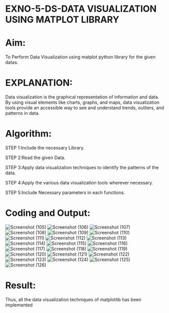 # EXNO-5-DS-DATA VISUALIZATION USING MATPLOT LIBRARY

# Aim:
  To Perform Data Visualization using matplot python library for the given datas.

# EXPLANATION:
Data visualization is the graphical representation of information and data. By using visual elements like charts, graphs, and maps, data visualization tools provide an accessible way to see and understand trends, outliers, and patterns in data.

# Algorithm:
STEP 1:Include the necessary Library.

STEP 2:Read the given Data.

STEP 3:Apply data visualization techniques to identify the patterns of the data.

STEP 4:Apply the various data visualization tools wherever necessary.

STEP 5:Include Necessary parameters in each functions.

# Coding and Output:
  ![Screenshot (105)](https://github.com/user-attachments/assets/163837b4-9516-4ead-aaf3-8ea1c9c9f653)
  ![Screenshot (106)](https://github.com/user-attachments/assets/d929b028-7fd3-46bf-8a07-9d11569872f0)
  ![Screenshot (107)](https://github.com/user-attachments/assets/43e8fc75-9cfa-4c50-89fd-0e0095b59c40)
  ![Screenshot (108)](https://github.com/user-attachments/assets/a1102b14-335d-4235-81ac-6fae38fcbf9d)
  ![Screenshot (109)](https://github.com/user-attachments/assets/03c70c1f-ec7a-4a23-91ae-b2dda96d96b5)
  ![Screenshot (110)](https://github.com/user-attachments/assets/ef40c53d-b1cb-4cc4-9956-a80f27caaf60)
  ![Screenshot (111)](https://github.com/user-attachments/assets/03408e2b-c994-461c-bf23-6b79f6dc8ae5)
  ![Screenshot (112)](https://github.com/user-attachments/assets/06dcfba1-ada3-4c62-82ac-65621d396d18)
  ![Screenshot (113)](https://github.com/user-attachments/assets/cff08424-6125-427d-8bff-a1000bf91b0f)
  ![Screenshot (114)](https://github.com/user-attachments/assets/4f26bb29-dcef-4c0b-8701-2824a483be86)
  ![Screenshot (115)](https://github.com/user-attachments/assets/bd646956-fca0-4da6-b3d0-7b8393bb9981)
  ![Screenshot (116)](https://github.com/user-attachments/assets/897d484b-9bc9-49b7-b976-064efca68f8f)
  ![Screenshot (117)](https://github.com/user-attachments/assets/4f164a09-645c-45db-ba20-750e91cb8cef)
  ![Screenshot (118)](https://github.com/user-attachments/assets/e2f9e7d2-358a-4876-9c97-5e67a5efc1d3)
  ![Screenshot (119)](https://github.com/user-attachments/assets/0592080c-8c4d-4278-851f-b678e07b1321)
  ![Screenshot (120)](https://github.com/user-attachments/assets/0f5a972b-b2e2-424b-8f49-f31363ae6f23)
  ![Screenshot (121)](https://github.com/user-attachments/assets/5138b2f4-35e3-4b99-9e7a-978c19d36d97)
  ![Screenshot (122)](https://github.com/user-attachments/assets/bb9c2a38-3123-4506-a9ac-1db3939a1b6f)
  ![Screenshot (123)](https://github.com/user-attachments/assets/c0ac0bb7-cc6e-4465-8458-b25a3128574b)
  ![Screenshot (124)](https://github.com/user-attachments/assets/218f85e5-d990-4e1c-aaf9-13b83f573003)
  ![Screenshot (125)](https://github.com/user-attachments/assets/501b91cc-7925-4837-a3ce-9163b524525e)
  ![Screenshot (126)](https://github.com/user-attachments/assets/7f3423f5-4dfd-4296-997f-429c3ca4241f)
  





















# Result:
 Thus, all the data visualization techniques of matplotlib has been implemented
